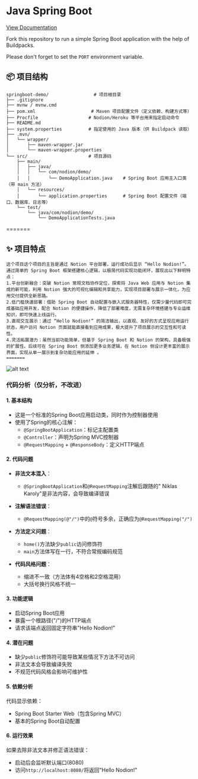 # Java Spring Boot

[View Documentation](https://www.nodion.com/en/docs/java/)

Fork this repository to run a simple Spring Boot application with the help of Buildpacks.

Please don't forget to set the `PORT` environment variable.


## 📦 项目结构
```
springboot-demo/                 # 项目根目录
├── .gitignore
├── mvnw / mvnw.cmd
├── pom.xml                     # Maven 项目配置文件（定义依赖、构建方式等）
├── Procfile                   # Nodion/Heroku 等平台用来指定启动命令
├── README.md
├── system.properties          # 指定使用的 Java 版本（供 Buildpack 读取）
├── .mvn/
│   └── wrapper/
│       ├── maven-wrapper.jar
│       └── maven-wrapper.properties
└── src/                       # 项目源码
    ├── main/
    │   ├── java/
    │   │   └── com/nodion/demo/
    │   │       └── DemoApplication.java    # Spring Boot 应用主入口类（带 main 方法）
    │   └── resources/
    │       └── application.properties      # Spring Boot 配置文件（端口、数据库、日志等）
    └── test/
        └── java/com/nodion/demo/
            └── DemoApplicationTests.java
```
=======
## ✨ 项目特点
```
这个项目这个项目的主旨是通过 Notion 平台部署，运行成功后显示 “Hello Nodion!”。通过简单的 Spring Boot 框架搭建核心逻辑，以极简代码实现功能闭环，展现出以下鲜明特点：
1.平台创新融合：突破 Notion 常规文档协作定位，探索将 Java Web 应用与 Notion 集成的新可能，利用 Notion 强大的可视化编辑和共享能力，实现项目部署与展示一体化，为应用交付提供全新思路。
2.低门槛快速部署：借助 Spring Boot 自动配置与嵌入式服务器特性，仅需少量代码即可完成基础应用开发，配合 Notion 的便捷操作，降低了部署难度，无需复杂环境搭建与专业运维知识，即可快速上线运行。
3.直观交互展示：通过 “Hello Nodion!” 的简洁输出，以直观、友好的方式呈现应用运行状态，用户访问 Notion 页面就能直接看到应用成果，极大提升了项目展示的交互性和可读性。
4.灵活拓展潜力：虽然当前功能简单，但基于 Spring Boot 和 Notion 的架构，具备极强的扩展性。后续可在 Spring Boot 侧添加更多业务逻辑，在 Notion 侧设计更丰富的展示界面，实现从单一展示到复杂功能应用的延伸 。
=======
```
![alt text](QQ图片20250512205606.png)

### 代码分析（仅分析，不改进）

#### 1. 基本结构
- 这是一个标准的Spring Boot应用启动类，同时作为控制器使用
- 使用了Spring的核心注解：
  - `@SpringBootApplication`：标记主配置类
  - `@Controller`：声明为Spring MVC控制器
  - `@RequestMapping` + `@ResponseBody`：定义HTTP端点

#### 2. 代码问题
- **非法文本混入**：
  - `@SpringBootApplication`和`@RequestMapping`注解后跟随的" Niklas Karoly"是非法内容，会导致编译错误

- **注解语法错误**：
  - `@RequestMapping(@"/")`中的`@`符号多余，正确应为`@RequestMapping("/")`

- **方法定义问题**：
  - `home()`方法缺少`public`访问修饰符
  - `main`方法体写在一行，不符合常规编码规范

- **代码风格问题**：
  - 缩进不一致（方法体有4空格和2空格混用）
  - 大括号换行风格不统一

#### 3. 功能逻辑
- 启动Spring Boot应用
- 暴露一个根路径("/")的HTTP端点
- 请求该端点返回固定字符串"Hello Nodion!"

#### 4. 潜在问题
- 缺少`public`修饰符可能导致某些情况下方法不可访问
- 非法文本会导致编译失败
- 不规范代码风格会影响可维护性

#### 5. 依赖分析
代码显示依赖：
- Spring Boot Starter Web（包含Spring MVC）
- 基本的Spring Boot自动配置

#### 6. 运行效果
如果去除非法文本并修正语法错误：
- 启动后会监听默认端口(8080)
- 访问`http://localhost:8080/`将返回"Hello Nodion!"


